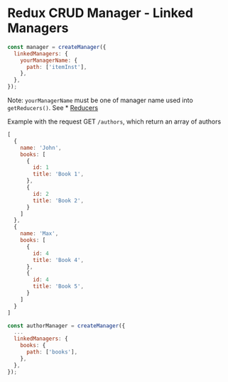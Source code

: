 
Redux CRUD Manager - Linked Managers
===================

```js
const manager = createManager({
  linkedManagers: {
    yourManagerName: {
      path: ['itemInst'],
    },
  },
});
```

Note: `yourManagerName` must be one of manager name used into `getReducers()`. See * [Reducers](docs/v1/reducer.md#get-reducers)

Example with the request GET `/authors`, which return an array of authors

```js
[
  {
    name: 'John',
    books: [
      {
        id: 1
        title: 'Book 1',
      },
      {
        id: 2
        title: 'Book 2',
      }
    ]
  },
  {
    name: 'Max',
    books: [
      {
        id: 4
        title: 'Book 4',
      },
      {
        id: 4
        title: 'Book 5',
      }
    ]
  }
]
```

```js
const authorManager = createManager({
  ...
  linkedManagers: {
    books: {
      path: ['books'],
    },
  },
});
```
